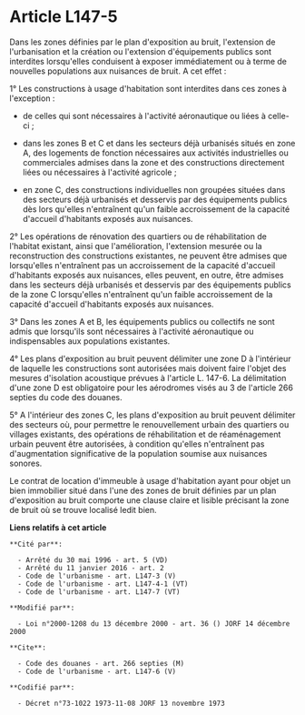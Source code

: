 # Article L147-5

Dans les zones définies par le plan d'exposition au bruit, l'extension de l'urbanisation et la création ou l'extension
d'équipements publics sont interdites lorsqu'elles conduisent à exposer immédiatement ou à terme de nouvelles populations aux
nuisances de bruit. A cet effet :

1° Les constructions à usage d'habitation sont interdites dans ces zones à l'exception :

- de celles qui sont nécessaires à l'activité aéronautique ou liées à celle-ci ;

- dans les zones B et C et dans les secteurs déjà urbanisés situés en zone A, des logements de fonction nécessaires aux
activités industrielles ou commerciales admises dans la zone et des constructions directement liées ou nécessaires à
l'activité agricole ;

- en zone C, des constructions individuelles non groupées situées dans des secteurs déjà urbanisés et desservis par des
équipements publics dès lors qu'elles n'entraînent qu'un faible accroissement de la capacité d'accueil d'habitants exposés
aux nuisances.

2° Les opérations de rénovation des quartiers ou de réhabilitation de l'habitat existant, ainsi que l'amélioration,
l'extension mesurée ou la reconstruction des constructions existantes, ne peuvent être admises que lorsqu'elles n'entraînent
pas un accroissement de la capacité d'accueil d'habitants exposés aux nuisances, elles peuvent, en outre, être admises dans
les secteurs déjà urbanisés et desservis par des équipements publics de la zone C lorsqu'elles n'entraînent qu'un faible
accroissement de la capacité d'accueil d'habitants exposés aux nuisances.

3° Dans les zones A et B, les équipements publics ou collectifs ne sont admis que lorsqu'ils sont nécessaires à l'activité
aéronautique ou indispensables aux populations existantes.

4° Les plans d'exposition au bruit peuvent délimiter une zone D à l'intérieur de laquelle les constructions sont autorisées
mais doivent faire l'objet des mesures d'isolation acoustique prévues à l'article L. 147-6. La délimitation d'une zone D est
obligatoire pour les aérodromes visés au 3 de l'article 266 septies du code des douanes.

5° A l'intérieur des zones C, les plans d'exposition au bruit peuvent délimiter des secteurs où, pour permettre le
renouvellement urbain des quartiers ou villages existants, des opérations de réhabilitation et de réaménagement urbain
peuvent être autorisées, à condition qu'elles n'entraînent pas d'augmentation significative de la population soumise aux
nuisances sonores.

Le contrat de location d'immeuble à usage d'habitation ayant pour objet un bien immobilier situé dans l'une des zones de
bruit définies par un plan d'exposition au bruit comporte une clause claire et lisible précisant la zone de bruit où se
trouve localisé ledit bien.

**Liens relatifs à cet article**

	**Cité par**:

	  - Arrêté du 30 mai 1996 - art. 5 (VD)
	  - Arrêté du 11 janvier 2016 - art. 2
	  - Code de l'urbanisme - art. L147-3 (V)
	  - Code de l'urbanisme - art. L147-4-1 (VT)
	  - Code de l'urbanisme - art. L147-7 (VT)

	**Modifié par**:

	  - Loi n°2000-1208 du 13 décembre 2000 - art. 36 () JORF 14 décembre 2000

	**Cite**:

	  - Code des douanes - art. 266 septies (M)
	  - Code de l'urbanisme - art. L147-6 (V)

	**Codifié par**:

	  - Décret n°73-1022 1973-11-08 JORF 13 novembre 1973
